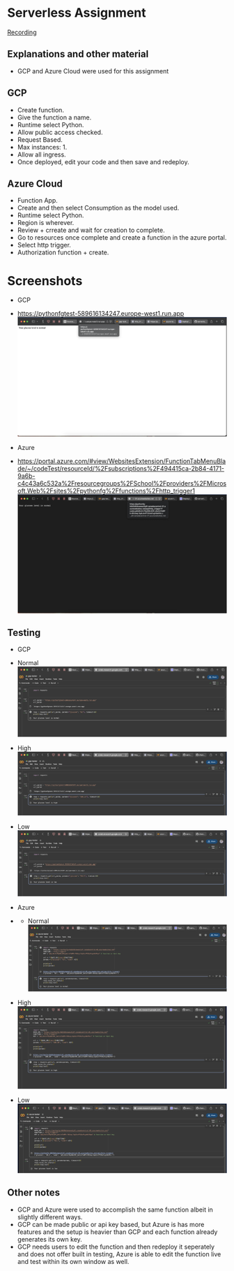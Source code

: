 # Serverless Assignment

[Recording](https://www.loom.com/share/eab637ad0af9427d9732e881507fa3a8)

## Explanations and other material
- GCP and Azure Cloud were used for this assignment

## GCP
- Create function.
- Give the function a name.
- Runtime select Python.
- Allow public access checked.
- Request Based.
- Max instances: 1.
- Allow all ingress.
- Once deployed, edit your code and then save and redeploy.

## Azure Cloud
- Function App.
- Create and then select Consumption as the model used.
- Runtime select Python.
- Region is wherever.
- Review + crreate and wait for creation to complete.
- Go to resources once complete and create a function in the azure portal.
- Select http trigger.
- Authorization function + create.

# Screenshots
- GCP
- https://pythonfgtest-589616134247.europe-west1.run.app
![gcpss](gcpss.png)

- Azure
- https://portal.azure.com/#view/WebsitesExtension/FunctionTabMenuBlade/~/codeTest/resourceId/%2Fsubscriptions%2F494415ca-2b84-4171-9a6b-c4c43a6c532a%2Fresourcegroups%2FSchool%2Fproviders%2FMicrosoft.Web%2Fsites%2Fpythonfg%2Ffunctions%2Fhttp_trigger1
![azuress](azuress.png)

## Testing
- GCP
- Normal
![normal](gcptest1.png)
- High
![high](gcptest2.png)
- Low
![low](gcptest3.png)

- Azure
- - Normal
![normal](azuretest1.png)
- High
![high](azuretest2.png)
- Low
![low](azuretest3.png)

## Other notes
- GCP and Azure were used to accomplish the same function albeit in slightly different ways.
- GCP can be made public or api key based, but Azure is has more features and the setup is heavier than GCP and each function already generates its own key.
- GCP needs users to edit the function and then redeploy it seperately and does not offer built in testing, Azure is able to edit the function live and test within its own window as well.
